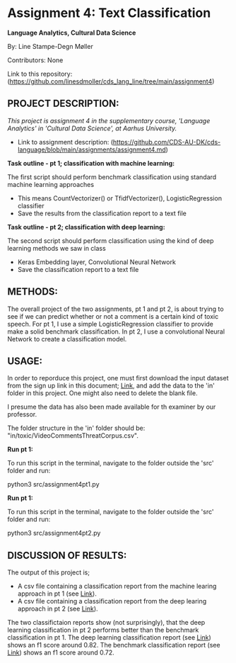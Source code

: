 # Assignment 4: Text Classification
**Language Analytics, Cultural Data Science**

By: Line Stampe-Degn Møller

Contributors: None

Link to this repository: (https://github.com/linesdmoller/cds_lang_line/tree/main/assignment4)

## PROJECT DESCRIPTION:
*This project is assignment 4 in the supplementary course, 'Language Analytics' in 'Cultural Data Science', at Aarhus University.*
- Link to assignment description: (https://github.com/CDS-AU-DK/cds-language/blob/main/assignments/assignment4.md)

**Task outline - pt 1; classification with machine learning:**

The first script should perform benchmark classification using standard machine learning approaches
- This means CountVectorizer() or TfidfVectorizer(), LogisticRegression classifier
- Save the results from the classification report to a text file

**Task outline - pt 2; classification with deep learning:**

The second script should perform classification using the kind of deep learning methods we saw in class
- Keras Embedding layer, Convolutional Neural Network
- Save the classification report to a text file

## METHODS:

The overall project of the two assignments, pt 1 and pt 2, is about trying to see if we can predict whether or not a comment is a certain kind of toxic speech. For pt 1, I use a simple LogisticRegression classifier to provide make a solid benchmark classification. In pt 2, I use a convolutional Neural Network to create a classification model.

## USAGE:
In order to reporduce this project, one must first download the input dataset from the sign up link in this document; [Link](https://www.simula.no/sites/default/files/publications/files/cbmi2019_youtube_threat_corpus.pdf), and add the data to the 'in' folder in this project. One might also need to delete the blank file.

I presume the data has also been made available for th examiner by our professor.

The folder structure in the 'in' folder should be: "in/toxic/VideoCommentsThreatCorpus.csv".

**Run pt 1:**

To run this script in the terminal, navigate to the folder outside the 'src' folder and run:

python3 src/assignment4pt1.py

**Run pt 1:**

To run this script in the terminal, navigate to the folder outside the 'src' folder and run:

python3 src/assignment4pt2.py


## DISCUSSION OF RESULTS:
The output of this project is;
- A csv file containing a classification report from the machine learing approach in pt 1 (see [Link](https://github.com/linesdmoller/cds_lang_line/blob/main/assignment4/out/cl_report_pt1.txt)).
- A csv file containing a classification report from the deep learing approach in pt 2 (see [Link](https://github.com/linesdmoller/cds_lang_line/blob/main/assignment4/out/cl_report_pt2.txt)).

The two classifictaion reports show (not surprisingly), that the deep learning classification in pt 2 performs better than the benchmark classification in pt 1.
The deep learning classification report (see [Link](https://github.com/linesdmoller/cds_lang_line/blob/main/assignment4/out/cl_report_pt2.txt)) shows an f1 score around 0.82. The benchmark classification report (see [Link](https://github.com/linesdmoller/cds_lang_line/blob/main/assignment4/out/cl_report_pt1.txt)) shows an f1 score around 0.72.
